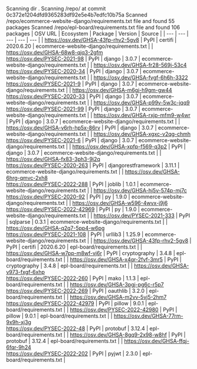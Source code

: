 Scanning dir .
Scanning /repo/ at commit 0c372e1204dfd9365283df92e5e4b7edfc10b75a
Scanned /repo/ecommerce-website-django/requirements.txt file and found 55 packages
Scanned /repo/epl-board/requirements.txt file and found 106 packages
| OSV URL | Ecosystem | Package | Version | Source |
| --- | --- | --- | --- | --- |
| https://osv.dev/GHSA-43fp-rhv2-5gv8 | PyPI | certifi | 2020.6.20 | ecommerce-website-django/requirements.txt |
| https://osv.dev/GHSA-68w8-qjq3-2gfm<br/>https://osv.dev/PYSEC-2021-98 | PyPI | django | 3.0.7 | ecommerce-website-django/requirements.txt |
| https://osv.dev/GHSA-fr28-569j-53c4<br/>https://osv.dev/PYSEC-2020-34 | PyPI | django | 3.0.7 | ecommerce-website-django/requirements.txt |
| https://osv.dev/GHSA-fvgf-6h6h-3322<br/>https://osv.dev/PYSEC-2021-9 | PyPI | django | 3.0.7 | ecommerce-website-django/requirements.txt |
| https://osv.dev/GHSA-m6gj-h9gm-gw44<br/>https://osv.dev/PYSEC-2020-33 | PyPI | django | 3.0.7 | ecommerce-website-django/requirements.txt |
| https://osv.dev/GHSA-p99v-5w3c-jqq9<br/>https://osv.dev/PYSEC-2021-99 | PyPI | django | 3.0.7 | ecommerce-website-django/requirements.txt |
| https://osv.dev/GHSA-rxjp-mfm9-w4wr | PyPI | django | 3.0.7 | ecommerce-website-django/requirements.txt |
| https://osv.dev/GHSA-v6rh-hp5x-86rv | PyPI | django | 3.0.7 | ecommerce-website-django/requirements.txt |
| https://osv.dev/GHSA-xgxc-v2qg-chmh<br/>https://osv.dev/PYSEC-2021-6 | PyPI | django | 3.0.7 | ecommerce-website-django/requirements.txt |
| https://osv.dev/GHSA-xpfp-f569-q3p2 | PyPI | django | 3.0.7 | ecommerce-website-django/requirements.txt |
| https://osv.dev/GHSA-fx83-3ph3-9j2q<br/>https://osv.dev/PYSEC-2020-263 | PyPI | djangorestframework | 3.11.1 | ecommerce-website-django/requirements.txt |
| https://osv.dev/GHSA-6hrg-qmvc-2xh8<br/>https://osv.dev/PYSEC-2022-288 | PyPI | joblib | 1.0.1 | ecommerce-website-django/requirements.txt |
| https://osv.dev/GHSA-hj5v-574p-mj7c<br/>https://osv.dev/PYSEC-2020-92 | PyPI | py | 1.9.0 | ecommerce-website-django/requirements.txt |
| https://osv.dev/GHSA-w596-4wvx-j9j6<br/>https://osv.dev/PYSEC-2022-42969 | PyPI | py | 1.9.0 | ecommerce-website-django/requirements.txt |
| https://osv.dev/PYSEC-2021-333 | PyPI | sqlparse | 0.3.1 | ecommerce-website-django/requirements.txt |
| https://osv.dev/GHSA-q2q7-5pp4-w6pg<br/>https://osv.dev/PYSEC-2021-108 | PyPI | urllib3 | 1.25.9 | ecommerce-website-django/requirements.txt |
| https://osv.dev/GHSA-43fp-rhv2-5gv8 | PyPI | certifi | 2020.6.20 | epl-board/requirements.txt |
| https://osv.dev/GHSA-w7pp-m8wf-vj6r | PyPI | cryptography | 3.4.8 | epl-board/requirements.txt |
| https://osv.dev/GHSA-x4qr-2fvf-3mr5 | PyPI | cryptography | 3.4.8 | epl-board/requirements.txt |
| https://osv.dev/GHSA-v973-fxgf-6xhp<br/>https://osv.dev/PYSEC-2022-260 | PyPI | mako | 1.1.3 | epl-board/requirements.txt |
| https://osv.dev/GHSA-3pgj-pg6c-r5p7<br/>https://osv.dev/PYSEC-2022-269 | PyPI | oauthlib | 3.2.0 | epl-board/requirements.txt |
| https://osv.dev/GHSA-m2vv-5vj5-2hm7<br/>https://osv.dev/PYSEC-2022-42979 | PyPI | pillow | 9.0.1 | epl-board/requirements.txt |
| https://osv.dev/PYSEC-2022-42980 | PyPI | pillow | 9.0.1 | epl-board/requirements.txt |
| https://osv.dev/GHSA-77rm-9x9h-xj3g<br/>https://osv.dev/PYSEC-2022-48 | PyPI | protobuf | 3.12.4 | epl-board/requirements.txt |
| https://osv.dev/GHSA-8gq9-2x98-w8hf | PyPI | protobuf | 3.12.4 | epl-board/requirements.txt |
| https://osv.dev/GHSA-ffqj-6fqr-9h24<br/>https://osv.dev/PYSEC-2022-202 | PyPI | pyjwt | 2.3.0 | epl-board/requirements.txt |
